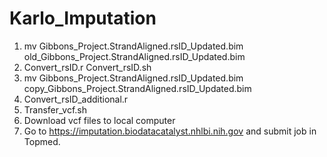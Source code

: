 # Karlo_Imputation
1. mv Gibbons_Project.StrandAligned.rsID_Updated.bim old_Gibbons_Project.StrandAligned.rsID_Updated.bim
2. Convert_rsID.r Convert_rsID.sh
3. mv Gibbons_Project.StrandAligned.rsID_Updated.bim copy_Gibbons_Project.StrandAligned.rsID_Updated.bim 
4. Convert_rsID_additional.r
5. Transfer_vcf.sh
6. Download vcf files to local computer
7. Go to https://imputation.biodatacatalyst.nhlbi.nih.gov and submit job in Topmed.
